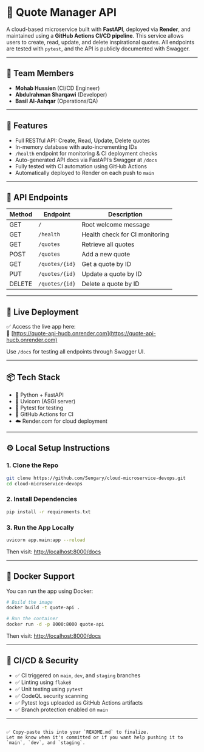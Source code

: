 # 📝 Quote Manager API

A cloud-based microservice built with **FastAPI**, deployed via **Render**, and maintained using a **GitHub Actions CI/CD pipeline**. This service allows users to create, read, update, and delete inspirational quotes. All endpoints are tested with `pytest`, and the API is publicly documented with Swagger.

---

## 👥 Team Members

- **Mohab Hussien** (CI/CD Engineer)  
- **Abdulrahman Sharqawi** (Developer)  
- **Basil Al-Ashqar** (Operations/QA)

---

## 🔧 Features

- Full RESTful API: Create, Read, Update, Delete quotes
- In-memory database with auto-incrementing IDs
- `/health` endpoint for monitoring & CI deployment checks
- Auto-generated API docs via FastAPI’s Swagger at `/docs`
- Fully tested with CI automation using GitHub Actions
- Automatically deployed to Render on each push to `main`

---

## 📖 API Endpoints

| Method | Endpoint           | Description                     |
|--------|--------------------|---------------------------------|
| GET    | `/`                | Root welcome message            |
| GET    | `/health`          | Health check for CI monitoring |
| GET    | `/quotes`          | Retrieve all quotes             |
| POST   | `/quotes`          | Add a new quote                 |
| GET    | `/quotes/{id}`     | Get a quote by ID               |
| PUT    | `/quotes/{id}`     | Update a quote by ID            |
| DELETE | `/quotes/{id}`     | Delete a quote by ID            |

---

## 🚀 Live Deployment

✅ Access the live app here:  
🔗 [https://quote-api-hucb.onrender.com](https://quote-api-hucb.onrender.com)

Use `/docs` for testing all endpoints through Swagger UI.

---

## 📦 Tech Stack

- 🐍 Python + FastAPI  
- 🚀 Uvicorn (ASGI server)  
- 🧪 Pytest for testing  
- 🔁 GitHub Actions for CI  
- ☁️ Render.com for cloud deployment  

---

## ⚙️ Local Setup Instructions

### 1. Clone the Repo
```bash
git clone https://github.com/Sengary/cloud-microservice-devops.git
cd cloud-microservice-devops
```

### 2. Install Dependencies
```bash
pip install -r requirements.txt
```

### 3. Run the App Locally
```bash
uvicorn app.main:app --reload
```

Then visit: [http://localhost:8000/docs](http://localhost:8000/docs)

---

## 🐳 Docker Support

You can run the app using Docker:

```bash
# Build the image
docker build -t quote-api .

# Run the container
docker run -d -p 8000:8000 quote-api
```

Then visit: [http://localhost:8000/docs](http://localhost:8000/docs)

---

## 🔐 CI/CD & Security

- ✅ CI triggered on `main`, `dev`, and `staging` branches  
- ✅ Linting using `flake8`  
- ✅ Unit testing using `pytest`  
- ✅ CodeQL security scanning  
- ✅ Pytest logs uploaded as GitHub Actions artifacts  
- ✅ Branch protection enabled on `main`

---
```

✅ Copy-paste this into your `README.md` to finalize.  
Let me know when it's committed or if you want help pushing it to `main`, `dev`, and `staging`.
